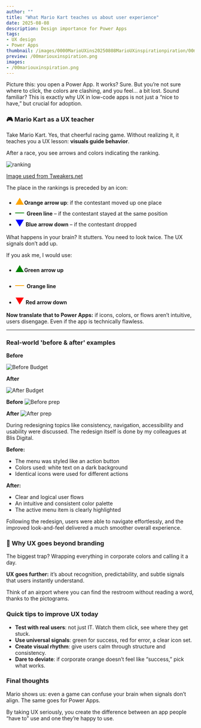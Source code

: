 ```yaml
---
author: ""
title: "What Mario Kart teaches us about user experience"
date: 2025-08-08
description: Design importance for Power Apps 
tags:
- UX design
- Power Apps
thumbnail: /images/0000MarioUXins20250808MarioUXinspirationpiration/00mariouxinspiration.png
preview: /00mariouxinspiration.png
images: 
- /00mariouxinspiration.png
---
```



Picture this: you open a Power App. It works? Sure. But you’re not sure where to click, the colors are clashing, and you feel… a bit lost. Sound familiar? This is exactly why UX in low-code apps is not just a “nice to have,” but crucial for adoption.

### 🎮 Mario Kart as a UX teacher  

Take Mario Kart. Yes, that cheerful racing game. Without realizing it, it teaches you a UX lesson: **visuals guide behavior**.

After a race, you see arrows and colors indicating the ranking. 

![ranking](/images/20250808MarioUXinspiration/marioscorescreen.png)

[Image used from Tweakers.net](https://tweakers.net/reviews/5393/multipage/3/mario-kart-8-deluxe-socialer-en-veelzijdiger-maar-niet-nieuw-de-redactie-aan-het-woord.html)

The place in the rankings is preceded by an icon:  

- <span style="color:orange; font-size:24px;">▲</span>**Orange arrow up**: if the contestant moved up one place  
- <span style="color:green; font-size:24px;"> &mdash; </span> **Green line** – if the contestant stayed at the same position  
- <span style="color:blue; font-size:24px;">▼</span> **Blue arrow down** – if the contestant dropped  


What happens in your brain? It stutters. You need to look twice. The UX signals don’t add up.

If you ask me, I would use:  
- <span style="color:green; font-size:24px;">▲</span>**Green arrow up**  

- <span style="color:orange; font-size:24px;"> &mdash; </span> **Orange line**  
- <span style="color:red; font-size:24px;">▼</span> **Red arrow down**  

**Now translate that to Power Apps:** if icons, colors, or flows aren’t intuitive, users disengage. Even if the app is technically flawless.

---

### Real-world 'before & after' examples

**Before**

![Before Budget](/images/0000MarioU20250808MarioUXinspirationXinspiration/BeforeBudget.jpg)

**After**

![After Budget](/images/20250808MarioUXinspiration/AfterBudget.png)

**Before**
![Before prep](/images/20250808MarioUXinspiration/BeforePrep.png)

**After**
![After prep](/images/20250808MarioUXinspiration/AfterPrep.png)

During redesigning topics like consistency, navigation, accessibility and usability were discussed. The redesign itself is done by my colleagues at Blis Digital.

**Before:**
* The menu was styled like an action button
* Colors used: white text on a dark background
* Identical icons were used for different actions

**After:**
* Clear and logical user flows
* An intuitive and consistent color palette
* The active menu item is clearly highlighted

Following the redesign, users were able to navigate effortlessly, and the improved look-and-feel delivered a much smoother overall experience.



### 🎨 Why UX goes beyond branding  

The biggest trap? Wrapping everything in corporate colors and calling it a day.  

**UX goes further:** it’s about recognition, predictability, and subtle signals that users instantly understand.  

Think of an airport where you can find the restroom without reading a word, thanks to the pictograms.


### Quick tips to improve UX today  

- **Test with real users**: not just IT. Watch them click, see where they get stuck.  
- **Use universal signals**: green for success, red for error, a clear icon set.  
- **Create visual rhythm**: give users calm through structure and consistency.  
- **Dare to deviate**: if corporate orange doesn’t feel like “success,” pick what works.  



### Final thoughts  

Mario shows us: even a game can confuse your brain when signals don’t align. The same goes for Power Apps.  

By taking UX seriously, you create the difference between an app people “have to” use and one they’re happy to use.  
